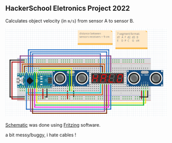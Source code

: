 ## HackerSchool Eletronics Project 2022

Calculates object velocity (in `m/s`) from sensor A to sensor B.

<img src="./schematic.png"/>

[Schematic](./schematic.fzz) was done using [Fritzing](https://fritzing.org/) software.

a bit messy/buggy, i hate cables !